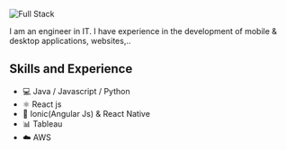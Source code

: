 ![Full Stack](https://github.com/jonathanramirezislas/jonathanramirezislas/blob/main/coding.gif)

I am an engineer in IT. I have experience in the development of mobile & desktop applications, websites,..

## Skills and Experience
- 💻 Java / Javascript / Python
- ⚛ React js
- 📱 Ionic(Angular Js) & React Native
- 📊 Tableau
- ☁️ AWS


